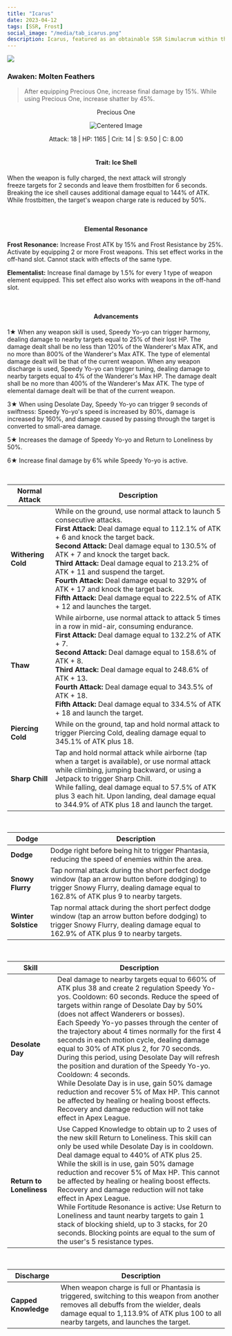 ```yaml
---
title: "Icarus"
date: 2023-04-12
tags: [SSR, Frost]
social_image: "/media/tab_icarus.png"
description: Icarus, featured as an obtainable SSR Simulacrum within the simulacrum system, associated with the weapon Precious One.
---
```


![](https://i.postimg.cc/nc3TW9zx/Simulacrum-Icarus-Awaken.webp)

### Awaken: Molten Feathers

> After equipping Precious One, increase final damage by 15%. While using Precious One, increase shatter by 45%.
> <br />

<center>Precious One</center>

<p align="center">
    <img src="https://i.postimg.cc/43Lc1pN7/Icon-Weapon-Precious-One.webp" alt="Centered Image">
</p>

<center>
Attack: 18 | HP: 1165 | Crit: 14 | S: 9.50 | C: 8.00
</center>

<br />

<h4 style="text-align: center;"> Trait: Ice Shell </h4>

When the weapon is fully charged, the next attack will strongly freeze targets for 2 seconds and leave them frostbitten for 6 seconds. Breaking the ice shell causes additional damage equal to 144% of ATK. While frostbitten, the target's weapon charge rate is reduced by 50%.

<br />

<h4 style="text-align: center;"> Elemental Resonance </h4>

**Frost Resonance:** Increase Frost ATK by 15% and Frost Resistance by 25%. Activate by equipping 2 or more Frost weapons. This set effect works in the off-hand slot. Cannot stack with effects of the same type.

**Elementalist:** Increase final damage by 1.5% for every 1 type of weapon element equipped. This set effect also works with weapons in the off-hand slot.

<br />

<h4 style="text-align: center;"> Advancements </h4>

1★ When any weapon skill is used, Speedy Yo-yo can trigger harmony, dealing damage to nearby targets equal to 25% of their lost HP. The damage dealt shall be no less than 120% of the Wanderer's Max ATK, and no more than 800% of the Wanderer's Max ATK. The type of elemental damage dealt will be that of the current weapon. When any weapon discharge is used, Speedy Yo-yo can trigger tuning, dealing damage to nearby targets equal to 4% of the Wanderer's Max HP. The damage dealt shall be no more than 400% of the Wanderer's Max ATK. The type of elemental damage dealt will be that of the current weapon.

3★ When using Desolate Day, Speedy Yo-yo can trigger 9 seconds of swiftness: Speedy Yo-yo's speed is increased by 80%, damage is increased by 160%, and damage caused by passing through the target is converted to small-area damage.

5★ Increases the damage of Speedy Yo-yo and Return to Loneliness by 50%.

6★ Increase final damage by 6% while Speedy Yo-yo is active.

<br />

| Normal Attack      | Description                                                                                                                                                                                                                                                                                                                                                                                                                                                                                                                             |
| ------------------ | --------------------------------------------------------------------------------------------------------------------------------------------------------------------------------------------------------------------------------------------------------------------------------------------------------------------------------------------------------------------------------------------------------------------------------------------------------------------------------------------------------------------------------------- |
| **Withering Cold** | While on the ground, use normal attack to launch 5 consecutive attacks. <br /> **First Attack:** Deal damage equal to 112.1% of ATK + 6 and knock the target back. <br /> **Second Attack:** Deal damage equal to 130.5% of ATK + 7 and knock the target back. <br /> **Third Attack:** Deal damage equal to 213.2% of ATK + 11 and suspend the target. <br /> **Fourth Attack:** Deal damage equal to 329% of ATK + 17 and knock the target back. <br /> **Fifth Attack:** Deal damage equal to 222.5% of ATK + 12 and launches the target. |
| **Thaw**           | While airborne, use normal attack to attack 5 times in a row in mid-air, consuming endurance. <br /> **First Attack:** Deal damage equal to 132.2% of ATK + 7. <br /> **Second Attack:** Deal damage equal to 158.6% of ATK + 8. <br /> **Third Attack:** Deal damage equal to 248.6% of ATK + 13. <br /> **Fourth Attack:** Deal damage equal to 343.5% of ATK + 18. <br /> **Fifth Attack:** Deal damage equal to 334.5% of ATK + 18 and launch the target.                                                                                |
| **Piercing Cold**  | While on the ground, tap and hold normal attack to trigger Piercing Cold, dealing damage equal to 345.1% of ATK plus 18.                                                                                                                                                                                                                                                                                                                                                                                                                |
| **Sharp Chill**    | Tap and hold normal attack while airborne (tap when a target is available), or use normal attack while climbing, jumping backward, or using a Jetpack to trigger Sharp Chill.<br>While falling, deal damage equal to 57.5% of ATK plus 3 each hit. Upon landing, deal damage equal to 344.9% of ATK plus 18 and launch the target.                                                                                                                                                                                                      |

<br />

| Dodge               | Description                                                                                                                                                                           |
| ------------------- | ------------------------------------------------------------------------------------------------------------------------------------------------------------------------------------- |
| **Dodge**           | Dodge right before being hit to trigger Phantasia, reducing the speed of enemies within the area.                                                                                     |
| **Snowy Flurry**    | Tap normal attack during the short perfect dodge window (tap an arrow button before dodging) to trigger Snowy Flurry, dealing damage equal to 162.8% of ATK plus 9 to nearby targets. |
| **Winter Solstice** | Tap normal attack during the short perfect dodge window (tap an arrow button before dodging) to trigger Snowy Flurry, dealing damage equal to 162.9% of ATK plus 9 to nearby targets. |

<br />

| Skill                    | Description                                                                                                                                                                                                                                                                                                                                                                                                                                                                                                                                                                                                                                                                                                                                                                  |
| ------------------------ | ---------------------------------------------------------------------------------------------------------------------------------------------------------------------------------------------------------------------------------------------------------------------------------------------------------------------------------------------------------------------------------------------------------------------------------------------------------------------------------------------------------------------------------------------------------------------------------------------------------------------------------------------------------------------------------------------------------------------------------------------------------------------------- |
| **Desolate Day**         | Deal damage to nearby targets equal to 660% of ATK plus 38 and create 2 regulation Speedy Yo-yos. Cooldown: 60 seconds. Reduce the speed of targets within range of Desolate Day by 50% (does not affect Wanderers or bosses).<br>Each Speedy Yo-yo passes through the center of the trajectory about 4 times normally for the first 4 seconds in each motion cycle, dealing damage equal to 30% of ATK plus 2, for 70 seconds. During this period, using Desolate Day will refresh the position and duration of the Speedy Yo-yo. Cooldown: 4 seconds.<br>While Desolate Day is in use, gain 50% damage reduction and recover 5% of Max HP. This cannot be affected by healing or healing boost effects. Recovery and damage reduction will not take effect in Apex League. |
| **Return to Loneliness** | Use Capped Knowledge to obtain up to 2 uses of the new skill Return to Loneliness. This skill can only be used while Desolate Day is in cooldown. Deal damage equal to 440% of ATK plus 25. While the skill is in use, gain 50% damage reduction and recover 5% of Max HP. This cannot be affected by healing or healing boost effects. Recovery and damage reduction will not take effect in Apex League.<br>While Fortitude Resonance is active: Use Return to Loneliness and taunt nearby targets to gain 1 stack of blocking shield, up to 3 stacks, for 20 seconds. Blocking points are equal to the sum of the user's 5 resistance types.                                                                                                                              |

<br />

| Discharge            | Description                                                                                                                                                                                                                      |
| -------------------- | -------------------------------------------------------------------------------------------------------------------------------------------------------------------------------------------------------------------------------- |
| **Capped Knowledge** | When weapon charge is full or Phantasia is triggered, switching to this weapon from another removes all debuffs from the wielder, deals damage equal to 1,113.9% of ATK plus 100 to all nearby targets, and launches the target. |
